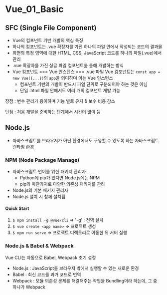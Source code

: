 # Vue_01_Basic



## SFC (Single File Component)

- Vue의 컴포넌트 기반 개발의 핵심 특징
- 하나의 컴포넌트는 .vue 확장자를 가진 하나의 파일 안에서 작성되는 코드의 결과물
- 화면의 특정 영역에 대한 HTML, CSS, JavaScript 코드를 하나의 파일(.vue)에서 관리
- .vue 확장자를 가진 싱글 파일 컴포넌트를 통해 개발하는 방식
- Vue 컴포넌트 === Vue 인스턴스 === .vue 파일
  Vue 컴포넌트는 `const app = new Vue({...})`의 `app`을 의미하며 이는 Vue 인스턴스
  - 컴포넌트 기반의 개발이 반드시 파일 단위로 구분되어야 하는 것은 아님
  - 단일 .html 파일 안에서도 여러 개의 컴포넌트 개발 가능



장점 : 변수 관리가 용이하며 기능 별로 유지 & 보수 비용 감소

단점 : 처음 개발을 준비하는 단계에서 시간이 많이 듬





## Node.js

- 자바스크립트를 브라우저가 아닌 환경에서도 구동할 수 있도록 하는 자바스크립트 런타임 환경



### NPM (Node Package Manage)

- 자바스크립트 언어를 위한 패키지 관리자
  - Python에 pip가 있다면 Node.js에는 NPM
  - pip와 마찬가지로 다양한 의존성 패키지를 관리
- Node.js의 기본 패키지 관리자
- Node.js 설치 시 함께 설치됨



#### Quick Start

1. `$ npm install -g @vue/cli` => '-g' : 전역 설치
2. `$ vue create <app name>` => 프로젝트 생성
3. `$ npm run serve` => 프로젝트 디렉토리로 이동한 뒤 서버 실행



### Node.js & Babel & Webpack

Vue CLI는 자동으로 Babel, Webpack 초기 설정

- Node.js : JavaScript를 브라우저 밖에서 실행할 수 있는 새로운 환경
- Babel : 최신 코드를 과거 코드로 번역
- Webpack : 모듈 의존성 문제를 해결해주는 작업을 Bundling이라 하는데, 그 중 하나가 Webpack
